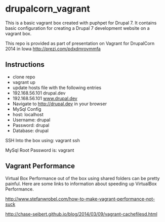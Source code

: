 drupalcorn_vagrant
==================
This is a basic vagrant box created with puphpet for Drupal 7. It contains 
basic configuration for creating a Drupal 7 development website on a vagrant box.

This repo is provided as part of presentation on Vagrant for DrupalCorn 2014 in Iowa
http://prezi.com/pdxdmrovmmfa

Instructions
------------
* clone repo
* vagrant up
* update hosts file with the following entries
* 192.168.56.101 drupal.dev
* 192.168.56.101 www.drupal.dev
* Navigate to http://drupal.dev in your browser
* MySql Config
* host: localhost
* Username: drupal
* Password: drupal
* Database: drupal

SSH Into the box using: vagrant ssh

MySql Root Password is: vagrant


Vagrant Performance
-------------------
Virtual Box Performance out of the box using shared folders can be pretty painful. 
Here are some links to information about speeding up VirtualBox Performance.

http://www.stefanwrobel.com/how-to-make-vagrant-performance-not-suck

http://chase-seibert.github.io/blog/2014/03/09/vagrant-cachefilesd.html

